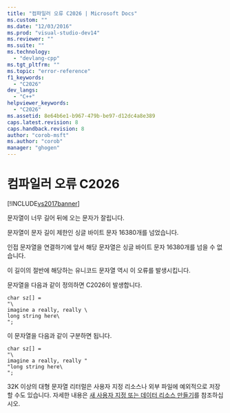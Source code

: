 ```yaml
---
title: "컴파일러 오류 C2026 | Microsoft Docs"
ms.custom: ""
ms.date: "12/03/2016"
ms.prod: "visual-studio-dev14"
ms.reviewer: ""
ms.suite: ""
ms.technology: 
  - "devlang-cpp"
ms.tgt_pltfrm: ""
ms.topic: "error-reference"
f1_keywords: 
  - "C2026"
dev_langs: 
  - "C++"
helpviewer_keywords: 
  - "C2026"
ms.assetid: 8e64b6e1-b967-479b-be97-d12dc4a8e389
caps.latest.revision: 8
caps.handback.revision: 8
author: "corob-msft"
ms.author: "corob"
manager: "ghogen"
---
```

# 컴파일러 오류 C2026
[!INCLUDE[vs2017banner](../../assembler/inline/includes/vs2017banner.md)]

문자열이 너무 길어 뒤에 오는 문자가 잘립니다.  
  
 문자열이 문자 길이 제한인 싱글 바이트 문자 16380개를 넘었습니다.  
  
 인접 문자열을 연결하기에 앞서 해당 문자열은 싱글 바이트 문자 16380개를 넘을 수 없습니다.  
  
 이 길이의 절반에 해당하는 유니코드 문자열 역시 이 오류를 발생시킵니다.  
  
 문자열을 다음과 같이 정의하면 C2026이 발생합니다.  
  
```  
char sz[] =  
"\  
imagine a really, really \  
long string here\  
";  
```  
  
 이 문자열을 다음과 같이 구분하면 됩니다.  
  
```  
char sz[] =  
"\  
imagine a really, really "  
"long string here\  
";  
```  
  
 32K 이상의 대형 문자열 리터럴은 사용자 지정 리소스나 외부 파일에 예외적으로 저장할 수도 있습니다.  자세한 내용은 [새 사용자 지정 또는 데이터 리소스 만들기](../../mfc/creating-a-new-custom-or-data-resource.md)를 참조하십시오.